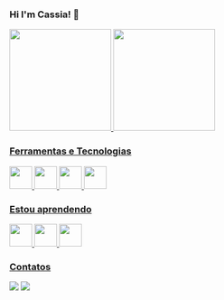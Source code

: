 ### Hi I'm Cassia! 👋

<div>
<a href="https://github.com/cassialeaal">
<img height="180em" src="https://github-readme-stats.vercel.app/api/top-langs/?username=cassialeaal&layout=compact&langs_count=7&theme=dracula"/>
<img height="180em" src="https://github-readme-stats.vercel.app/api?username=cassialeaal&show_icons=true&theme=dracula&include_all_commits=true&count_private=true"/>
</div>
    
### Ferramentas e Tecnologias

<img src="https://cdn.jsdelivr.net/gh/devicons/devicon/icons/linux/linux-original.svg" width="40" height="40"/> <img src="https://cdn.jsdelivr.net/gh/devicons/devicon/icons/c/c-original.svg" width="40" height="40"/> <img src="https://cdn.jsdelivr.net/gh/devicons/devicon/icons/visualstudio/visualstudio-plain.svg" width="40" height="40"/> <img src="https://cdn.jsdelivr.net/gh/devicons/devicon/icons/vscode/vscode-original.svg" width="40" height="40"/>


### Estou aprendendo
<img src="https://cdn.jsdelivr.net/gh/devicons/devicon/icons/csharp/csharp-original.svg" width="40" height="40"/> <img src="https://cdn.jsdelivr.net/gh/devicons/devicon/icons/python/python-original.svg" width="40" height="40"/>
<img src="https://cdn.jsdelivr.net/gh/devicons/devicon/icons/java/java-original.svg" width="40" height="40"/>
        
          
     

### Contatos

<div>
<a href = "mailto:cassialeaal@gmail.com"><img src="https://img.shields.io/badge/Gmail-D14836?style=for-the-badge&logo=gmail&logoColor=white" target="_blank"></a>   <a href="https://www.linkedin.com/in/cassia-leal" target="_blank"><img src="https://img.shields.io/badge/-LinkedIn-%230077B5?style=for-the-badge&logo=linkedin&logoColor=white" target="_blank"></a>   
</div>
    
